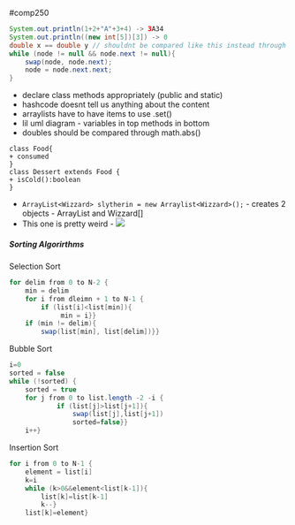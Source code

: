 #comp250 

```java
System.out.println(1+2+"A"+3+4) -> 3A34
System.out.println((new int[5])[3]) -> 0
double x == double y // shouldnt be compared like this instead through abs diff of.
while (node != null && node.next != null){
	swap(node, node.next);
	node = node.next.next;
}
```

- declare class methods appropriately (public and static)
- hashcode doesnt tell us anything about the content
- arraylists have to have items to use .set()
- lil uml diagram - variables in top methods in bottom
- doubles should be compared through math.abs()
```plantuml
class Food{
+ consumed
}
class Dessert extends Food {
+ isCold():boolean
}

```
- ``ArrayList<Wizzard> slytherin = new Arraylist<Wizzard>();`` - creates 2 objects - ArrayList and Wizzard[]
- This one is pretty weird - ![](../../assets/screenshots/IMG_3624.png)

##### Sorting Algorirthms
Selection Sort
```java
for delim from 0 to N-2 {
	min = delim
	for i from dleimn + 1 to N-1 {
		if (list[i]<list[min]){
			 min = i}}
	if (min != delim){
		swap(list[min], list[delim])}}
```

Bubble Sort
```java
i=0
sorted = false
while (!sorted) {
	sorted = true
	for j from 0 to list.length -2 -i {
			if (list[j]>list[j+1]){
				swap(list[j],list[j+1])
				sorted=false}}
	i++}
```

Insertion Sort
```java
for i from 0 to N-1 {
	element = list[i]
	k=i
	while (k>0&&element<list[k-1]){
		list[k]=list[k-1]
		k--}
	list[k]=element}
```
